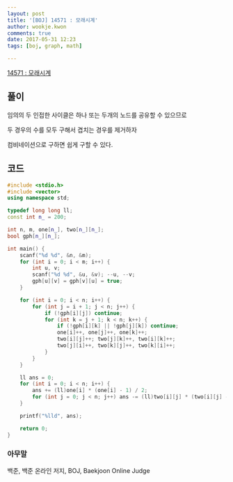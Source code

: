 ```yaml
---
layout: post
title: '[BOJ] 14571 : 모래시계'
author: wookje.kwon
comments: true
date: 2017-05-31 12:23
tags: [boj, graph, math]

---
```


[14571 : 모래시계](https://www.acmicpc.net/problem/14571)

## 풀이

임의의 두 인접한 사이클은 하나 또는 두개의 노드를 공유할 수 있으므로

두 경우의 수를 모두 구해서 겹치는 경우를 제거하자

컴비네이션으로 구하면 쉽게 구할 수 있다.

## 코드

```cpp
#include <stdio.h>
#include <vector>
using namespace std;

typedef long long ll;
const int n_ = 200;

int n, m, one[n_], two[n_][n_];
bool gph[n_][n_];

int main() {
	scanf("%d %d", &n, &m);
	for (int i = 0; i < m; i++) {
		int u, v;
		scanf("%d %d", &u, &v); --u, --v;
		gph[u][v] = gph[v][u] = true;
	}

	for (int i = 0; i < n; i++) {
		for (int j = i + 1; j < n; j++) {
			if (!gph[i][j]) continue;
			for (int k = j + 1; k < n; k++) {
				if (!gph[i][k] || !gph[j][k]) continue;
				one[i]++, one[j]++, one[k]++;
				two[i][j]++; two[j][k]++, two[i][k]++;
				two[j][i]++, two[k][j]++, two[k][i]++;
			}
		}
	}

	ll ans = 0;
	for (int i = 0; i < n; i++) {
		ans += (ll)one[i] * (one[i] - 1) / 2;
		for (int j = 0; j < n; j++) ans -= (ll)two[i][j] * (two[i][j] - 1) / 2;
	}

	printf("%lld", ans);

	return 0;
}
```

### 아무말  
백준, 백준 온라인 저지, BOJ, Baekjoon Online Judge